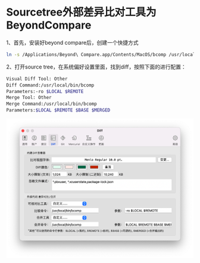 # Sourcetree外部差异⽐对⼯具为BeyondCompare



1、⾸先，安装好beyond compare后，创建⼀个快捷⽅式

```sh
ln -s /Applications/Beyond\ Compare.app/Contents/MacOS/bcomp /usr/local/bin/
```

2、打开source tree，在系统偏好设置⾥⾯，找到diff，按照下⾯的进⾏配置：

```sh
Visual Diff Tool: Other
Diff Command:/usr/local/bin/bcomp
Parameters:-ro $LOCAL $REMOTE
Merge Tool: Other
Merge Command:/usr/local/bin/bcomp
Parameters:$LOCAL $REMOTE $BASE $MERGED
```

![image-20211029005738909](assets/image-20211029005738909.png)